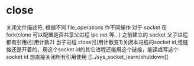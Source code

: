 # close

关闭文件描述符, 根据不同 file_operations 作不同操作
对于 socket 在 fork(clone 可以配置是否共享父进程 ipc net 等...) 之前建立的 socket 父子进程都有引用(引用计数2)
当子进程 close(引用计数变1)关闭本进程的socket id,但链接还是开着的，用这个socket id的其它进程还能用这个链接，能读或写这个socket id
想直接关闭所有引用使用 [[../sys_socket_learn/shutdown]]

